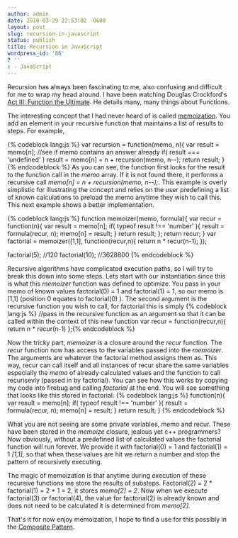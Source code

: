 ```yaml
---
author: admin
date: 2010-03-29 22:53:02 -0600
layout: post
slug: recursion-in-javascript
status: publish
title: Recursion in JavaScript
wordpress_id: '86'
? ''
: - JavaScript
---
```


Recursion has always been fascinating to me, also confusing and difficult for me to wrap my head around.  I have been watching Douglas Crockford's <a href="http://developer.yahoo.com/yui/theater/video.php?v=crockonjs-3">Act III: Function the Ultimate</a>.  He details many, many things about Functions.

The interesting concept that I had never heard of is called <a href="http://en.wikipedia.org/wiki/Memoization">memoization</a>.  You add an element in your recursive function that maintains a list of results to steps.  For example,

{% codeblock lang:js %}
var recursion = function(memo, n){
  var result = memo[n];  //see if memo contains an answer already
  if( result === 'undefined' )
    result = memo[n] = n + recursion(memo, n--);
  return result;
}
{% endcodeblock %}
As you can see, the function first looks for the result to the function call in the <em>memo</em> array.  If it is not found there, it performs a recursive call <em>memo[n] = n + recursion(memo, n--);</em>.  This example is overly simplistic for illustrating the concept and relies on the user predefining a list of known calculations to preload the memo anytime they wish to call this.  This next example shows a better implementation.

{% codeblock lang:js %}
function memoizer(memo, formula){
  var recur = function(n){
    var result = memo[n];
    if( typeof result !== 'number' ){
      result = formula(recur, n);
      memo[n] = result;
    }
    return result;
  };
  return recur;
}
var factorial = memoizer([1,1], function(recur,n){
  return n * recur(n-1);
});

factorial(5); //120
factorial(10); //3628800
{% endcodeblock %}

Recursive algorithms have complicated execution paths, so I will try to break this down into some steps.  Lets start with our instantiation since this is what this <em>memoizer</em> function was defined to optimize.  You pass in your memo of known values factorial(0) = 1 and factorial(1) = 1, so our memo is [1,1] (position 0 equates to factorial(0) ).  The second argument is the recursive function you wish to call, for factorial this is simply
{% codeblock lang:js %}
//pass in the recursive function as an argument so that it can be called within the context of this new function
var recur = function(recur,n){ return n * recur(n-1) };{% endcodeblock %}

Now the tricky part, <em>memoizer</em> is a closure around the <em>recur</em> function.  The <em>recur</em> function now has access to the variables passed into the <em>memoizer</em>.  The arguments are whatever the factorial method assigns them as.  This way, recur can call itself and all instances of recur share the same variables especially the <em>memo</em> of already calculated values and the function to call recurisevly (passed in by factorial).  You can see how this works by copying my code into firebug and calling <em>factorial</em> at the end.  You will see something that looks like this stored in factorial:
{% codeblock lang:js %}
 function(n){
    var result = memo[n];
    if( typeof result !== 'number' ){
      result = formula(recur, n);
      memo[n] = result;
    }
    return result;
  }
{% endcodeblock %}

What you are not seeing are some private variables, memo and recur.  These have been stored in the <em>memoize</em> closure, jealous yet c++ programmers?  Now obviously, without a predefined list of calculated values the factorial function will run forever.  We provide it with factorial(0) = 1 and factorial(1) = 1 <em>[1,1]</em>, so that when these values are hit we return a number and stop the pattern of recursively executing.

The magic of memoization is that anytime during execution of these recursive functions we store the results of substeps.  Factorial(2) = 2 * factorial(1) = 2 * 1 = 2, it stores <em>memo[2] = 2</em>.  Now when we execute factorial(3) or factorial(4), the value for factorial(2) is already known and does not need to be calculated it is determined from <em>memo[2]</em>.

That's it for now enjoy memoization, I hope to find a use for this possibly in the <a href="http://en.wikipedia.org/wiki/Composite_pattern">Composite Pattern</a>.
